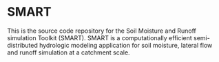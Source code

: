 # SMART
This is the source code repository for the Soil Moisture and Runoff simulation Toolkit (SMART). SMART is a computationally efficient semi-distributed hydrologic modeling application for soil moisture, lateral flow and runoff simulation at a catchment scale.
